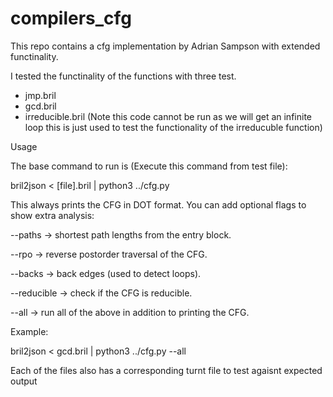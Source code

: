 # compilers_cfg
This repo contains a cfg implementation by Adrian Sampson with extended functinality.


I tested the functinality of the functions with three test.
- jmp.bril
- gcd.bril
- irreducible.bril (Note this code cannot be run as we will get an infinite loop this is just used to test the functionality of the irreducuble function)

Usage

The base command to run is (Execute this command from test file):

bril2json < [file].bril | python3 ../cfg.py


This always prints the CFG in DOT format. You can add optional flags to show extra analysis:

--paths → shortest path lengths from the entry block.

--rpo → reverse postorder traversal of the CFG.

--backs → back edges (used to detect loops).

--reducible → check if the CFG is reducible.

--all → run all of the above in addition to printing the CFG.

Example:

bril2json < gcd.bril | python3 ../cfg.py --all

Each of the files also has a corresponding turnt file to test agaisnt expected output
